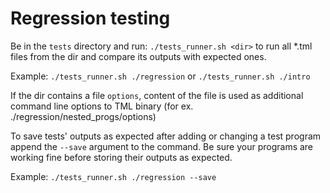 # Regression testing

Be in the `tests` directory and run: `./tests_runner.sh <dir>` to run all *.tml
files from the dir and compare its outputs with expected ones.

Example: `./tests_runner.sh ./regression`
or `./tests_runner.sh ./intro`

If the dir contains a file `options`, content of the file is used as additional
command line options to TML binary (for ex. ./regression/nested_progs/options)

To save tests' outputs as expected after adding or changing a test program
append the `--save` argument to the command. Be sure your programs are working
fine before storing their outputs as expected.

Example: `./tests_runner.sh ./regression --save`
